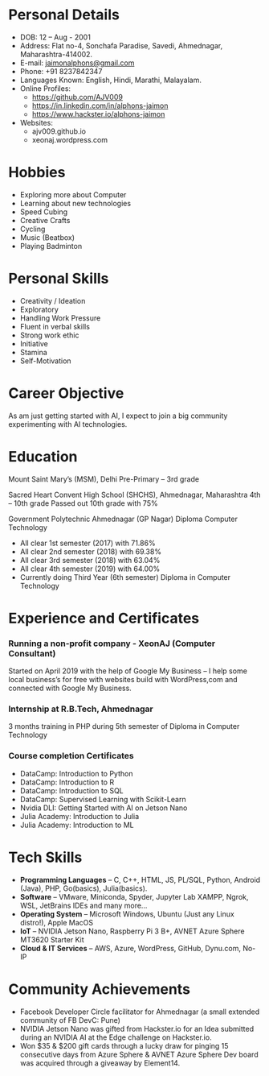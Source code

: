 # Personal Details
- DOB: 12 – Aug - 2001
- Address: Flat no-4, Sonchafa Paradise, Savedi, Ahmednagar, Maharashtra-414002.
- E-mail:  jaimonalphons@gmail.com
- Phone: +91 8237842347
- Languages Known: English, Hindi, Marathi, Malayalam.
- Online Profiles:
    - https://github.com/AJV009
    - https://in.linkedin.com/in/alphons-jaimon
    - https://www.hackster.io/alphons-jaimon
- Websites:
    - ajv009.github.io
    - xeonaj.wordpress.com

# Hobbies
- Exploring more about Computer
- Learning about new technologies
- Speed Cubing
- Creative Crafts
- Cycling
- Music (Beatbox)
- Playing Badminton

# Personal Skills
- Creativity / Ideation
- Exploratory
- Handling Work Pressure
- Fluent in verbal skills
- Strong work ethic
- Initiative
- Stamina
- Self-Motivation

# Career Objective
As am just getting started with AI, I expect to join a big community experimenting with AI technologies.

# Education
Mount Saint Mary’s (MSM), Delhi
Pre-Primary – 3rd grade 

Sacred Heart Convent High School (SHCHS), Ahmednagar, Maharashtra
4th – 10th grade
Passed out 10th grade with 75%

Government Polytechnic Ahmednagar (GP Nagar) Diploma Computer Technology
- All clear 1st semester (2017) with 71.86%
- All clear 2nd semester (2018) with 69.38%
- All clear 3rd semester (2018) with 63.04%
- All clear 4th semester (2019) with 64.00%
- Currently doing Third Year (6th semester) Diploma in Computer Technology

# Experience and Certificates
### Running a non-profit company - XeonAJ (Computer Consultant)
Started on April 2019 with the help of Google My Business – I help some local business’s for free with websites build with WordPress,com and connected with Google My Business.

### Internship at R.B.Tech, Ahmednagar
3 months training in PHP during 5th semester of Diploma in Computer Technology

### Course completion Certificates
- DataCamp: Introduction to Python
- DataCamp: Introduction to R
- DataCamp: Introduction to SQL
- DataCamp: Supervised Learning with Scikit-Learn
- Nvidia DLI: Getting Started with AI on Jetson Nano
- Julia Academy: Introduction to Julia
- Julia Academy: Introduction to ML

# Tech Skills
- **Programming Languages** – C, C++, HTML, JS, PL/SQL, Python, Android (Java), PHP, Go(basics), Julia(basics).
- **Software** – VMware, Miniconda, Spyder, Jupyter Lab XAMPP, Ngrok, WSL, JetBrains IDEs and many more…
- **Operating System** – Microsoft Windows, Ubuntu (Just any Linux distro!), Apple MacOS
- **IoT** – NVIDIA Jetson Nano, Raspberry Pi 3 B+, AVNET Azure Sphere MT3620 Starter Kit
- **Cloud & IT Services** – AWS, Azure, WordPress, GitHub, Dynu.com, No-IP

# Community Achievements
- Facebook Developer Circle facilitator for Ahmednagar (a small extended community of FB DevC: Pune)
- NVIDIA Jetson Nano was gifted from Hackster.io for an Idea submitted during an NVIDIA AI at the Edge challenge on Hackster.io.
- Won $35 & $200 gift cards through a lucky draw for pinging 15 consecutive days from Azure Sphere & AVNET Azure Sphere Dev board was acquired through a giveaway by Element14.


